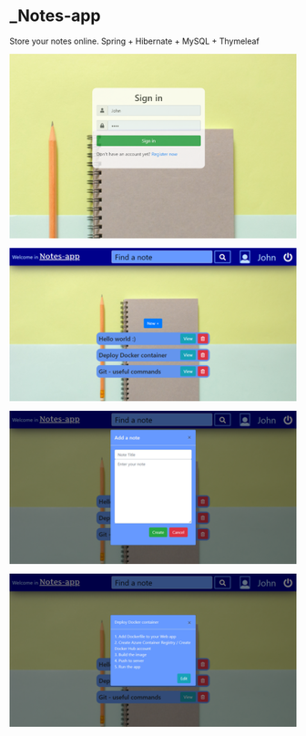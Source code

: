 # _Notes-app
Store your notes online. Spring + Hibernate + MySQL + Thymeleaf

![sign in screenshot](https://github.com/JakubOkrasa/apps-readme/blob/master/2020-06-06_20h48_44.png)

![homepage screenshot](https://github.com/JakubOkrasa/apps-readme/blob/master/2020-06-06_21h01_40.png)

![create note screenshot](https://github.com/JakubOkrasa/apps-readme/blob/master/2020-06-06_21h01_50.png)

![view note screenshot](https://github.com/JakubOkrasa/apps-readme/blob/master/2020-06-06_21h02_12.png)
